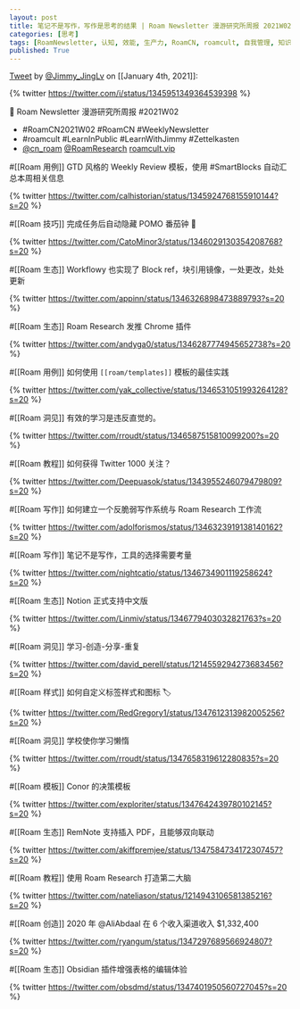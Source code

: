 ```yaml
---
layout: post
title: 笔记不是写作，写作是思考的结果 | Roam Newsletter 漫游研究所周报 2021W02
categories: [思考]
tags: [RoamNewsletter, 认知, 效能, 生产力, RoamCN, roamcult, 自我管理, 知识创造, RoamResearch]
published: True
---
```


[Tweet](https://twitter.com/i/status/1345951349364539398) by [@Jimmy_JingLv](https://twitter.com/Jimmy_JingLv) on [[January 4th, 2021]]:

{% twitter https://twitter.com/i/status/1345951349364539398 %}

📮 Roam Newsletter 漫游研究所周报 #2021W02

- #RoamCN2021W02 #RoamCN #WeeklyNewsletter
- #roamcult #LearnInPublic #LearnWithJimmy #Zettelkasten
- [@cn_roam](https://twitter.com/cn_roam) [@RoamResearch](https://twitter.com/RoamResearch) [roamcult.vip](https://roamcult.vip)

#[[Roam 用例]] GTD 风格的 Weekly Review 模板，使用 #SmartBlocks 自动汇总本周相关信息

{% twitter https://twitter.com/calhistorian/status/1345924768155910144?s=20 %}

#[[Roam 技巧]] 完成任务后自动隐藏 POMO 番茄钟 🍅

{% twitter https://twitter.com/CatoMinor3/status/1346029130354208768?s=20 %}

#[[Roam 生态]] Workflowy 也实现了 Block ref，块引用镜像，一处更改，处处更新

{% twitter https://twitter.com/appinn/status/1346326898473889793?s=20 %}

#[[Roam 生态]] Roam Research 发推 Chrome 插件

{% twitter https://twitter.com/andyga0/status/1346287774945652738?s=20 %}

#[[Roam 用例]] 如何使用 `[[roam/templates]]` 模板的最佳实践

{% twitter https://twitter.com/yak_collective/status/1346531051993264128?s=20 %}

#[[Roam 洞见]] 有效的学习是违反直觉的。

{% twitter https://twitter.com/rroudt/status/1346587515810099200?s=20 %}

#[[Roam 教程]] 如何获得 Twitter 1000 关注？

{% twitter https://twitter.com/Deepuasok/status/1343955246079479809?s=20 %}

#[[Roam 写作]] 如何建立一个反脆弱写作系统与 Roam Research 工作流

{% twitter https://twitter.com/adolforismos/status/1346323919138140162?s=20 %}

#[[Roam 写作]] 笔记不是写作，工具的选择需要考量

{% twitter https://twitter.com/nightcatio/status/1346734901119258624?s=20 %}

#[[Roam 生态]] Notion 正式支持中文版

{% twitter https://twitter.com/Linmiv/status/1346779403032821763?s=20 %}

#[[Roam 洞见]] 学习-创造-分享-重复

{% twitter https://twitter.com/david_perell/status/1214559294273683456?s=20 %}

#[[Roam 样式]] 如何自定义标签样式和图标 🏷

{% twitter https://twitter.com/RedGregory1/status/1347612313982005256?s=20 %}

#[[Roam 洞见]] 学校使你学习懒惰

{% twitter https://twitter.com/rroudt/status/1347658319612280835?s=20 %}

#[[Roam 模板]] Conor 的决策模板

{% twitter https://twitter.com/exploriter/status/1347642439780102145?s=20 %}

#[[Roam 生态]] RemNote 支持插入 PDF，且能够双向联动

{% twitter https://twitter.com/akiffpremjee/status/1347584734172307457?s=20 %}

#[[Roam 教程]] 使用 Roam Research 打造第二大脑

{% twitter https://twitter.com/nateliason/status/1214943106581385216?s=20 %}

#[[Roam 创造]] 2020 年 @AliAbdaal 在 6 个收入渠道收入 \$1,332,400

{% twitter https://twitter.com/ryangum/status/1347297689566924807?s=20 %}

#[[Roam 生态]] Obsidian 插件增强表格的编辑体验

{% twitter https://twitter.com/obsdmd/status/1347401950560727045?s=20 %}
